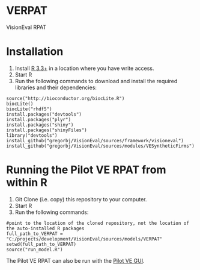 # VERPAT
VisionEval RPAT

# Installation
  1. Install [R 3.3+](https://cran.r-project.org) in a location where you have write access.
  2. Start R
  3. Run the following commands to download and install the required libraries and their dependencies:

```
source("http://bioconductor.org/biocLite.R")
biocLite()
biocLite("rhdf5")
install.packages("devtools")
install.packages("plyr")
install.packages("shiny")
install.packages("shinyFiles")
library("devtools")
install_github("gregorbj/VisionEval/sources/framework/visioneval")
install_github("gregorbj/VisionEval/sources/modules/VESyntheticFirms")
```

# Running the Pilot VE RPAT from within R
  1. Git Clone (i.e. copy) this repository to your computer.
  1. Start R
  3. Run the following commands:

```
#point to the location of the cloned repository, not the location of the auto-installed R packages
full_path_to_VERPAT = "C:/projects/development/VisionEval/sources/models/VERPAT"
setwd(full_path_to_VERPAT)
source("run_model.R")
```

The Pilot VE RPAT can also be run with the [Pilot VE GUI](https://github.com/gregorbj/VisionEval/tree/master/sources/VEGUI).